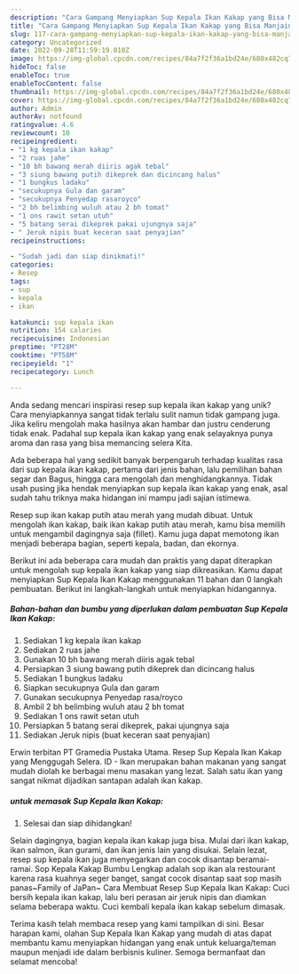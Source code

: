 ```yaml
---
description: "Cara Gampang Menyiapkan Sup Kepala Ikan Kakap yang Bisa Manjain Lidah"
title: "Cara Gampang Menyiapkan Sup Kepala Ikan Kakap yang Bisa Manjain Lidah"
slug: 117-cara-gampang-menyiapkan-sup-kepala-ikan-kakap-yang-bisa-manjain-lidah
category: Uncategorized
date: 2022-09-28T11:59:19.010Z
image: https://img-global.cpcdn.com/recipes/84a7f2f36a1bd24e/680x482cq70/sup-kepala-ikan-kakap-foto-resep-utama.jpg
hideToc: false
enableToc: true
enableTocContent: false
thumbnail: https://img-global.cpcdn.com/recipes/84a7f2f36a1bd24e/680x482cq70/sup-kepala-ikan-kakap-foto-resep-utama.jpg
cover: https://img-global.cpcdn.com/recipes/84a7f2f36a1bd24e/680x482cq70/sup-kepala-ikan-kakap-foto-resep-utama.jpg
author: Admin
authorAv: notfound
ratingvalue: 4.6
reviewcount: 10
recipeingredient:
- "1 kg kepala ikan kakap"
- "2 ruas jahe"
- "10 bh bawang merah diiris agak tebal"
- "3 siung bawang putih dikeprek dan dicincang halus"
- "1 bungkus ladaku"
- "secukupnya Gula dan garam"
- "secukupnya Penyedap rasaroyco"
- "2 bh belimbing wuluh atau 2 bh tomat"
- "1 ons rawit setan utuh"
- "5 batang serai dikeprek pakai ujungnya saja"
- " Jeruk nipis buat keceran saat penyajian"
recipeinstructions:

- "Sudah jadi dan siap dinikmati!"
categories:
- Resep
tags:
- sup
- kepala
- ikan

katakunci: sup kepala ikan 
nutrition: 154 calories
recipecuisine: Indonesian
preptime: "PT28M"
cooktime: "PT58M"
recipeyield: "1"
recipecategory: Lunch

---
```





Anda sedang mencari inspirasi resep sup kepala ikan kakap yang unik? Cara menyiapkannya sangat tidak terlalu sulit namun tidak gampang juga. Jika keliru mengolah maka hasilnya akan hambar dan justru cenderung tidak enak. Padahal sup kepala ikan kakap yang enak selayaknya punya aroma dan rasa yang bisa memancing selera Kita.





Ada beberapa hal yang sedikit banyak berpengaruh terhadap kualitas rasa dari sup kepala ikan kakap, pertama dari jenis bahan, lalu pemilihan bahan segar dan Bagus, hingga cara mengolah dan menghidangkannya. Tidak usah pusing jika hendak menyiapkan sup kepala ikan kakap yang enak,      asal sudah tahu triknya maka hidangan ini mampu jadi sajian istimewa.














Resep sup ikan kakap putih atau merah yang mudah dibuat. Untuk mengolah ikan kakap, baik ikan kakap putih atau merah, kamu bisa memilih untuk mengambil dagingnya saja (fillet). Kamu juga dapat memotong ikan menjadi beberapa bagian, seperti kepala, badan, dan ekornya.






Berikut ini ada beberapa cara mudah dan praktis yang dapat diterapkan untuk mengolah sup kepala ikan kakap yang siap dikreasikan. Kamu dapat menyiapkan Sup Kepala Ikan Kakap menggunakan 11 bahan dan 0 langkah pembuatan. Berikut ini langkah-langkah untuk menyiapkan hidangannya.

<!--inarticleads1-->

##### Bahan-bahan dan bumbu yang diperlukan dalam pembuatan Sup Kepala Ikan Kakap:

1. Sediakan 1 kg kepala ikan kakap
1. Sediakan 2 ruas jahe
1. Gunakan 10 bh bawang merah diiris agak tebal
1. Persiapkan 3 siung bawang putih dikeprek dan dicincang halus
1. Sediakan 1 bungkus ladaku
1. Siapkan secukupnya Gula dan garam
1. Gunakan secukupnya Penyedap rasa/royco
1. Ambil 2 bh belimbing wuluh atau 2 bh tomat
1. Sediakan 1 ons rawit setan utuh
1. Persiapkan 5 batang serai dikeprek, pakai ujungnya saja
1. Sediakan  Jeruk nipis (buat keceran saat penyajian)


Erwin terbitan PT Gramedia Pustaka Utama. Resep Sup Kepala Ikan Kakap yang Menggugah Selera. ID - Ikan merupakan bahan makanan yang sangat mudah diolah ke berbagai menu masakan yang lezat. Salah satu ikan yang sangat nikmat dijadikan santapan adalah ikan kakap. 

<!--inarticleads2-->

#####  untuk memasak Sup Kepala Ikan Kakap:


1. Selesai dan siap dihidangkan!

Selain dagingnya, bagian kepala ikan kakap juga bisa. Mulai dari ikan kakap, ikan salmon, ikan gurami, dan ikan jenis lain yang disukai. Selain lezat, resep sup kepala ikan juga menyegarkan dan cocok disantap beramai-ramai. Sop Kepala Kakap Bumbu Lengkap adalah sop ikan ala restourant karena rasa kuahnya seger banget, sangat cocok disantap saat sop masih panas~Family of JaPan~ Cara Membuat Resep Sup Kepala Ikan Kakap: Cuci bersih kepala ikan kakap, lalu beri perasan air jeruk nipis dan diamkan selama beberapa waktu. Cuci kembali kepala ikan kakap sebelum dimasak. 

Terima kasih telah membaca resep yang kami tampilkan di sini. Besar harapan kami, olahan Sup Kepala Ikan Kakap yang mudah di atas dapat membantu kamu menyiapkan hidangan yang enak untuk keluarga/teman maupun menjadi ide dalam berbisnis kuliner. Semoga bermanfaat dan selamat mencoba!
